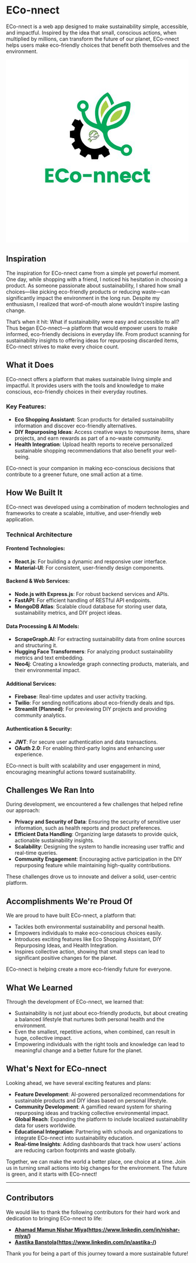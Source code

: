 # ECo-nnect

ECo-nnect is a web app designed to make sustainability simple, accessible, and impactful. Inspired by the idea that small, conscious actions, when multiplied by millions, can transform the future of our planet, ECo-nnect helps users make eco-friendly choices that benefit both themselves and the environment.

![ECo-nnect Logo](Logo.png)

## Inspiration

The inspiration for ECo-nnect came from a simple yet powerful moment. One day, while shopping with a friend, I noticed his hesitation in choosing a product. As someone passionate about sustainability, I shared how small choices—like picking eco-friendly products or reducing waste—can significantly impact the environment in the long run. Despite my enthusiasm, I realized that word-of-mouth alone wouldn’t inspire lasting change.

That’s when it hit: What if sustainability were easy and accessible to all? Thus began ECo-nnect—a platform that would empower users to make informed, eco-friendly decisions in everyday life. From product scanning for sustainability insights to offering ideas for repurposing discarded items, ECo-nnect strives to make every choice count.

## What it Does

ECo-nnect offers a platform that makes sustainable living simple and impactful. It provides users with the tools and knowledge to make conscious, eco-friendly choices in their everyday routines. 

### Key Features:
- **Eco Shopping Assistant**: Scan products for detailed sustainability information and discover eco-friendly alternatives.
- **DIY Repurposing Ideas**: Access creative ways to repurpose items, share projects, and earn rewards as part of a no-waste community.
- **Health Integration**: Upload health reports to receive personalized sustainable shopping recommendations that also benefit your well-being.

ECo-nnect is your companion in making eco-conscious decisions that contribute to a greener future, one small action at a time.

## How We Built It

ECo-nnect was developed using a combination of modern technologies and frameworks to create a scalable, intuitive, and user-friendly web application.

### Technical Architecture

#### Frontend Technologies:
- **React.js**: For building a dynamic and responsive user interface.
- **Material-UI**: For consistent, user-friendly design components.

#### Backend & Web Services:
- **Node.js with Express.js**: For robust backend services and APIs.
- **FastAPI**: For efficient handling of RESTful API endpoints.
- **MongoDB Atlas**: Scalable cloud database for storing user data, sustainability metrics, and DIY project ideas.

#### Data Processing & AI Models:
- **ScrapeGraph.AI**: For extracting sustainability data from online sources and structuring it.
- **Hugging Face Transformers**: For analyzing product sustainability metrics and text embedding.
- **Neo4j**: Creating a knowledge graph connecting products, materials, and their environmental impact.

#### Additional Services:
- **Firebase**: Real-time updates and user activity tracking.
- **Twilio**: For sending notifications about eco-friendly deals and tips.
- **Streamlit (Planned)**: For previewing DIY projects and providing community analytics.

#### Authentication & Security:
- **JWT**: For secure user authentication and data transactions.
- **OAuth 2.0**: For enabling third-party logins and enhancing user experience.

ECo-nnect is built with scalability and user engagement in mind, encouraging meaningful actions toward sustainability.

## Challenges We Ran Into

During development, we encountered a few challenges that helped refine our approach:

- **Privacy and Security of Data**: Ensuring the security of sensitive user information, such as health reports and product preferences.
- **Efficient Data Handling**: Organizing large datasets to provide quick, actionable sustainability insights.
- **Scalability**: Designing the system to handle increasing user traffic and real-time queries.
- **Community Engagement**: Encouraging active participation in the DIY repurposing feature while maintaining high-quality contributions.

These challenges drove us to innovate and deliver a solid, user-centric platform.

## Accomplishments We're Proud Of

We are proud to have built ECo-nnect, a platform that:

- Tackles both environmental sustainability and personal health.
- Empowers individuals to make eco-conscious choices easily.
- Introduces exciting features like Eco Shopping Assistant, DIY Repurposing Ideas, and Health Integration.
- Inspires collective action, showing that small steps can lead to significant positive changes for the planet.

ECo-nnect is helping create a more eco-friendly future for everyone.

## What We Learned

Through the development of ECo-nnect, we learned that:

- Sustainability is not just about eco-friendly products, but about creating a balanced lifestyle that nurtures both personal health and the environment.
- Even the smallest, repetitive actions, when combined, can result in huge, collective impact.
- Empowering individuals with the right tools and knowledge can lead to meaningful change and a better future for the planet.

## What's Next for ECo-nnect

Looking ahead, we have several exciting features and plans:

- **Feature Development**: AI-powered personalized recommendations for sustainable products and DIY ideas based on personal lifestyle.
- **Community Development**: A gamified reward system for sharing repurposing ideas and tracking collective environmental impact.
- **Global Reach**: Expanding the platform to include localized sustainability data for users worldwide.
- **Educational Integration**: Partnering with schools and organizations to integrate ECo-nnect into sustainability education.
- **Real-time Insights**: Adding dashboards that track how users’ actions are reducing carbon footprints and waste globally.

Together, we can make the world a better place, one choice at a time. Join us in turning small actions into big changes for the environment. The future is green, and it starts with ECo-nnect!

---

## Contributors

We would like to thank the following contributors for their hard work and dedication to bringing ECo-nnect to life:

- **[Ahamad Mamun Nishar Miya](https://github.com/miyannishar)(https://www.linkedin.com/in/nishar-miya/)** 
- **[Aastika Banstola](https://github.com/aastikab)(https://www.linkedin.com/in/aastika-/)** 

Thank you for being a part of this journey toward a more sustainable future!

